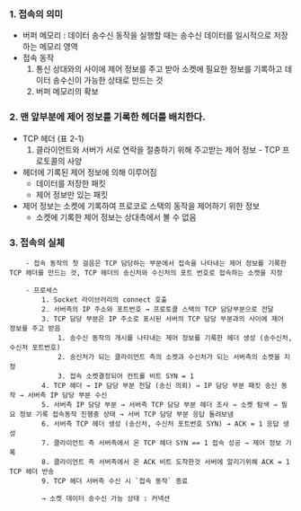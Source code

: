 ### 1. 접속의 의미
- 버퍼 메모리 : 데이터 송수신 동작을 실행할 때는 송수신 데이터를 일시적으로 저장하는 메모리 영역
- 접속 동작
    1. 통신 상대와의 사이에 제어 정보를 주고 받아 소켓에 필요한 정보를 기록하고 데이터 송수신이 가능한 상태로 만드는 것
    2. 버퍼 메모리의 확보

### 2. 맨 앞부분에 제어 정보를 기록한 헤더를 배치한다.
- TCP 헤더 (표 2-1)
    1. 클라이언트와 서버가 서로 연락을 절충하기 위해 주고받는 제어 정보 - TCP 프로토콜의 사양
- 헤더에 기록된 제어 정보에 의해 이루어짐
    - 데이터를 저장한 패킷
    - 제어 정보만 있는 패킷
- 제어 정보는 소켓에 기록하여 프로코로 스택의 동작을 제어하기 위한 정보
    - 소켓에 기록한 제어 정보는 상대측에서 볼 수 없음

### 3. 접속의 실체
        - 접속 동작의 첫 걸음은 TCP 담당하는 부분에서 접속을 나타내는 제어 정보를 기록한 TCP 헤더를 만드는 것, TCP 헤더의 송신처와 수신처의 포트 번호로 접속하는 소켓을 지정
            
        - 프로세스
            1. Socket 라이브러리의 connect 호출
            2. 서버측의 IP 주소와 포트번호 → 프로토콜 스택의 TCP 담당부분으로 전달
            3. TCP 담당 부분은 IP 주소로 표시된 서버의 TCP 담당 부분과의 사이에 제어 정보를 주고 받음
                1. 송수신 동작의 개시를 나타내는 제어 정보를 기록한 헤더 생성 (송수신처, 수신처 포트번호)
                2. 송신처가 되는 클라이언트 측의 소켓과 수신처가 되는 서버측의 소켓을 지정
                3. 접속 소켓결정되어 컨트롤 비트 SYN = 1
            4. TCP 헤더 → IP 담당 부분 전달 (송신 의뢰) → IP 담당 부분 패킷 송신 동작 → 서버측 IP 담당 부분 수신
            5. 서버측 IP 담당 부분 → 서버측 TCP 담당 부분 헤더 조사 → 소켓 탐색 → 필요 정보 기록 접속동작 진행중 상태 → 서버 TCP 담당 부분 응답 돌려보냄
            6. 서버측 TCP 헤더 생성 (송신처, 수신처 포트번호 SYN) → ACK = 1 응답 생성
            7. 클라이언트 측 서버측에서 온 TCP 헤더 SYN == 1 접속 성공 → 제어 정보 기록
            8. 클라이언트 측 서버측에서 온 ACK 비트 도착한것 서버에 알리기위해 ACK = 1 TCP 헤더 반송
            9. TCP 헤더 서버측 수신 시 `접속 동작` 종료
            
            → 소켓 데이터 송수신 가능 상태 : 커넥션